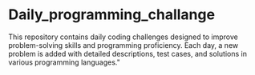 # Daily_programming_challange
This repository contains daily coding challenges designed to improve problem-solving skills and programming proficiency. Each day, a new problem is added with detailed descriptions, test cases, and solutions in various programming languages."
